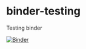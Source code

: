 # binder-testing
Testing binder

[![Binder](https://mybinder.org/badge_logo.svg)](https://mybinder.org/v2/gh/aeng-bas/binder-testing/master)
